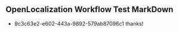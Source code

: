 ## OpenLocalization Workflow Test MarkDown
* 9c3c63e2-e602-443a-9892-579ab87096c1 thanks!

<!--HONumber=Feb17_HO2-->


